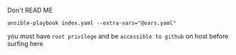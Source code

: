 Don't READ ME

`ansible-playbook index.yaml --extra-vars="@vars.yaml"`

you must have `root privilege` and be `accessible to github` on host before surfing here
